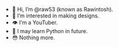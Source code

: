 - 👋 Hi, I’m @raw53 (known as Rawintosh).
- 👀 I’m interested in making designs.
- 👁️ I'm a YouTuber.
- 📖 I may learn Python in future.
- 😳 Nothing more.

<!---
raw53/raw53 is a ✨ special ✨ repository because its `README.md` (this file) appears on your GitHub profile.
You can click the Preview link to take a look at your changes.
--->
